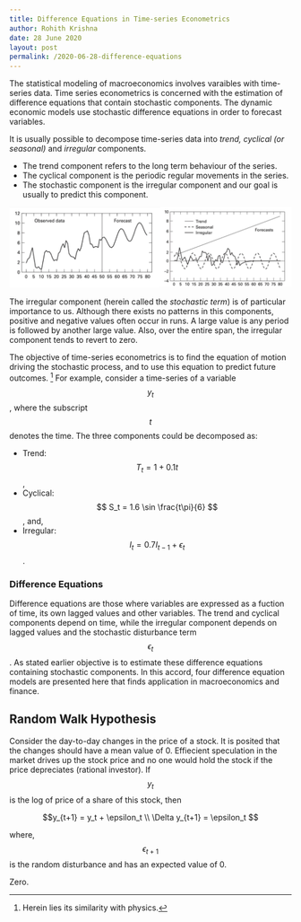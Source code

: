 ```yaml
---
title: Difference Equations in Time-series Econometrics
author: Rohith Krishna
date: 28 June 2020
layout: post
permalink: /2020-06-28-difference-equations
---
```


The statistical modeling of macroeconomics involves varaibles with time-series data. Time series econometrics is concerned with the estimation of difference equations that contain stochastic components. The dynamic economic models use stochastic difference equations in order to forecast variables.

It is usually possible to decompose time-series data into *trend, cyclical (or seasonal)* and *irregular* components.

- The trend component refers to the long term behaviour of the series.
- The cyclical component is the periodic regular movements in the series.
- The stochastic component is the irregular component and our goal is usually to predict this component.

![Time Series](images/2020-06-28-difference-equations-img01.jpg)

The irregular component (herein called the *stochastic term*) is of particular importance to us. Although there exists no patterns in this components, positive and negative values often occur in runs. A large value is any period is followed by another large value. Also, over the entire span, the irregular component tends to revert to zero.

The objective of time-series econometrics is to find the equation of motion driving the stochastic process, and to use this equation to predict future outcomes. [^1] For example, consider a time-series of a variable $$y_t$$, where the subscript $$t$$ denotes the time. The three components could be decomposed as:

- Trend: $$ T_t = 1 +0.1 t$$,
- Cyclical: $$ S_t = 1.6 \sin \frac{t\pi}{6} $$, and,
- Irregular: $$ I_t = 0.7 I_{t-1} + \epsilon_t$$.

### Difference Equations

Difference equations are those where variables are expressed as a fuction of time, its own lagged values and other variables.  The trend and cyclical components depend on time, while the irregular component depends on lagged values and the stochastic disturbance term $$ \epsilon_t$$. As stated earlier objective is to estimate these difference equations containing stochastic components. In this accord, four difference equation models are presented here that finds application in macroeconomics and finance.

## Random Walk Hypothesis

Consider the day-to-day changes in the price of a stock. It is posited that the changes should have a mean value of 0. Effiecient speculation in the market drives up the stock price and no one would hold the stock if the price depreciates (rational investor). If $$ y_t$$ is the log of price of a share of this stock, then

$$y_{t+1} = y_t + \epsilon_t \\ \Delta y_{t+1} = \epsilon_t $$

where, $$ \epsilon_{t+1} $$ is the random disturbance and has an expected value of 0.

Zero.
















[^1]: Herein lies its similarity with physics.
